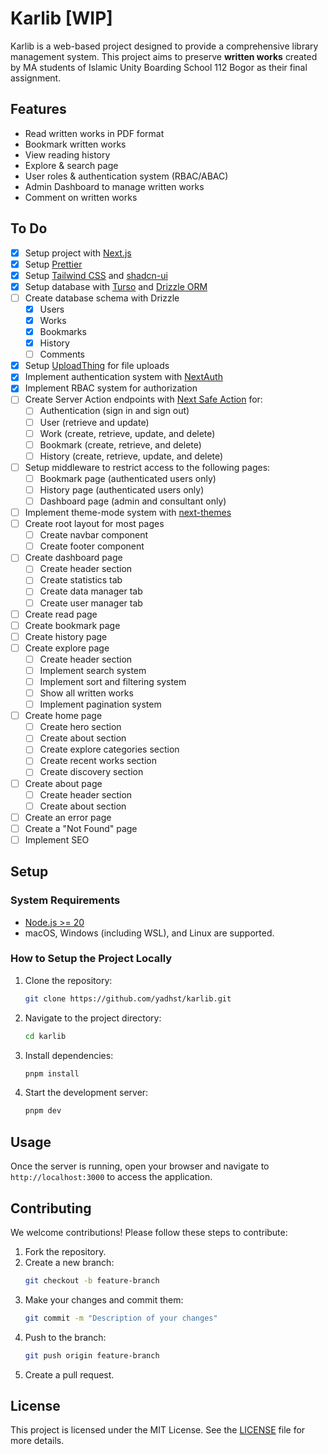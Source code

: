 # Karlib [WIP]

Karlib is a web-based project designed to provide a comprehensive library management system. This project aims to preserve **written works** created by MA students of Islamic Unity Boarding School 112 Bogor as their final assignment.

## Features

- Read written works in PDF format
- Bookmark written works
- View reading history
- Explore & search page
- User roles & authentication system (RBAC/ABAC)
- Admin Dashboard to manage written works
- Comment on written works

## To Do

- [x] Setup project with [Next.js](https://nextjs.org/)
- [x] Setup [Prettier](https://prettier.io/)
- [x] Setup [Tailwind CSS](https://tailwindcss.com/) and [shadcn-ui](https://ui.shadcn.com/)
- [x] Setup database with [Turso](https://turso.tech/) and [Drizzle ORM](https://orm.drizzle.team/)
- [ ] Create database schema with Drizzle
  - [x] Users
  - [x] Works
  - [x] Bookmarks
  - [x] History
  - [ ] Comments
- [x] Setup [UploadThing](https://uploadthing.com/) for file uploads
- [x] Implement authentication system with [NextAuth](https://authjs.dev/)
- [x] Implement RBAC system for authorization
- [ ] Create Server Action endpoints with [Next Safe Action](https://next-safe-action.dev/) for:
  - [ ] Authentication (sign in and sign out)
  - [ ] User (retrieve and update)
  - [ ] Work (create, retrieve, update, and delete)
  - [ ] Bookmark (create, retrieve, and delete)
  - [ ] History (create, retrieve, update, and delete)
- [ ] Setup middleware to restrict access to the following pages:
  - [ ] Bookmark page (authenticated users only)
  - [ ] History page (authenticated users only)
  - [ ] Dashboard page (admin and consultant only)
- [ ] Implement theme-mode system with [next-themes](https://www.npmjs.com/package/next-themes)
- [ ] Create root layout for most pages
  - [ ] Create navbar component
  - [ ] Create footer component
- [ ] Create dashboard page
  - [ ] Create header section
  - [ ] Create statistics tab
  - [ ] Create data manager tab
  - [ ] Create user manager tab
- [ ] Create read page
- [ ] Create bookmark page
- [ ] Create history page
- [ ] Create explore page
  - [ ] Create header section
  - [ ] Implement search system
  - [ ] Implement sort and filtering system
  - [ ] Show all written works
  - [ ] Implement pagination system
- [ ] Create home page
  - [ ] Create hero section
  - [ ] Create about section
  - [ ] Create explore categories section
  - [ ] Create recent works section
  - [ ] Create discovery section
- [ ] Create about page
  - [ ] Create header section
  - [ ] Create about section
- [ ] Create an error page
- [ ] Create a "Not Found" page
- [ ] Implement SEO

## Setup

### System Requirements

- [Node.js >= 20](https://nodejs.org/)
- macOS, Windows (including WSL), and Linux are supported.

### How to Setup the Project Locally

1. Clone the repository:
   ```bash
   git clone https://github.com/yadhst/karlib.git
   ```
2. Navigate to the project directory:
   ```bash
   cd karlib
   ```
3. Install dependencies:
   ```bash
   pnpm install
   ```
4. Start the development server:
   ```bash
   pnpm dev
   ```

## Usage

Once the server is running, open your browser and navigate to `http://localhost:3000` to access the application.

## Contributing

We welcome contributions! Please follow these steps to contribute:

1. Fork the repository.
2. Create a new branch:
   ```bash
   git checkout -b feature-branch
   ```
3. Make your changes and commit them:
   ```bash
   git commit -m "Description of your changes"
   ```
4. Push to the branch:
   ```bash
   git push origin feature-branch
   ```
5. Create a pull request.

## License

This project is licensed under the MIT License. See the [LICENSE](LICENSE) file for more details.
